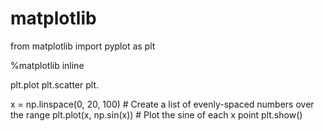 matplotlib
============

from matplotlib import pyplot as plt

%matplotlib inline


plt.plot
plt.scatter
plt.



x = np.linspace(0, 20, 100)  # Create a list of evenly-spaced numbers over the range
plt.plot(x, np.sin(x))       # Plot the sine of each x point
plt.show()  